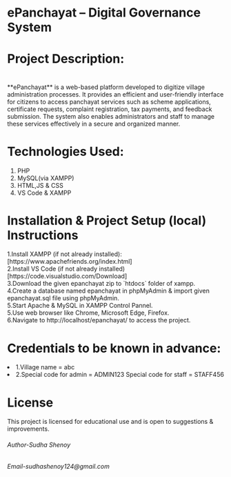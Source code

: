 <h1>ePanchayat – Digital Governance System<h1></h1>

<h1>Project Description:<h1></h1>
<p>**ePanchayat** is a web-based platform developed to digitize village administration processes. It provides an efficient and user-friendly interface for citizens to access panchayat services such as scheme applications, certificate requests, complaint registration, tax payments, and feedback submission. The system also enables administrators and staff to manage these services effectively in a secure and organized manner.</p>

<h1>Technologies Used:</h1>  
<ol>
<li>PHP</li>
<li>MySQL(via XAMPP)</li>
<li>HTML,JS & CSS</li>
<li>VS Code & XAMPP</li>
</ol>

<h1>Installation & Project Setup (local) Instructions</h1>  
<p>1.Install XAMPP (if not already installed): 
   [https://www.apachefriends.org/index.html] <br>
2.Install VS Code (if not already installed)  
   [https://code.visualstudio.com/Download]<br>
3.Download the given epanchayat zip to  `htdocs` folder of xampp. <br>
4.Create a database named epanchayat in phpMyAdmin & import given epanchayat.sql file using phpMyAdmin.<br>
5.Start Apache & MySQL in XAMPP Control Pannel.<br>
5.Use web browser like Chrome, Microsoft Edge, Firefox.<br>
6.Navigate to http://localhost/epanchayat/ to access the project.<br></p>


<h1>Credentials to be known in advance:</h1>
<li>1.Village name = abc</li>
<li>2.Special code for admin = ADMIN123 
  Special code for staff = STAFF456</li>

<h1>License</h1>
<p>This project is licensed for educational use and is open to suggestions & improvements.</p>  

<h6>Author-Sudha Shenoy</h6>  
<h6>Email-sudhashenoy124@gmail.com</h6>
